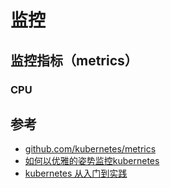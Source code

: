 # 监控

## 监控指标（metrics）

### CPU


## 参考

* [github.com/kubernetes/metrics](https://github.com/kubernetes/metrics)
* [如何以优雅的姿势监控kubernetes](https://www.kancloud.cn/huyipow/prometheus/524330)
* [kubernetes 从入门到实践](https://www.kancloud.cn/huyipow/kubernetes/716441)
